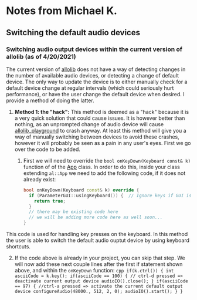 # Notes from Michael K.


## Switching the default audio devices

### Switching audio output devices within the current version of allolib (as of 4/20/2021)
The current version of [allolib](https://github.com/AlloSphere-Research-Group/allolib) does not have a way of detecting changes in the number of available audio devices, or detecting a change of default device.  The only way to update the device is to either manually check for a default device change at regular intervals (which could seriously hurt performance), or have the user change the default device when desired.  I provide a method of doing the latter.

1. **Method 1: the "hack":**
This method is deemed as a "hack" because it is a very quick solution that could cause issues.  It is however better than nothing, as an unprompted change of audio device will cause [allolib_playground](https://github.com/allolib-s21/allolib_playground) to crash anyway.  At least this method will give you a way of manually switching between devices to avoid these crashes, however it will probably be seen as a pain in any user's eyes.  First we go over the code to be added.
   1. First we will need to override the `bool onKeyDown(Keyboard const& k)` function of of the [App](https://allosphere-research-group.github.io/allolib-doc/classal_1_1_app.html) class.  In order to do this, inside your class extending `al::App` we need to add the following code, if it does not already exist:
    
      ```cpp
      bool onKeyDown(Keyboard const& k) override {
        if (ParameterGUI::usingKeyboard()) {  // Ignore keys if GUI is using them
          return true;
        }
        // there may be existing code here
        // we will be adding more code here as well soon...
      }
      ```
This code is used for handling key presses on the keyboard.  In this method the user is able to switch the default audio ouptut device by using keyboard shortcuts.
   
   2. If the code above is already in your project, you can skip that step.  We will now add these next couple lines after the first if statement shown above, and within the `onKeyDown` function:
    ```cpp
      if(k.ctrl()) {
        int asciiCode = k.key();
        if(asciiCode == 100) { // ctrl-d pressed => deactivate current output device
          audioIO().close();
        }
        if(asciiCode == 97) { //ctrl-a pressed => activate the current default output device
          configureAudio(48000., 512, 2, 0);
          audioIO().start();
        }
      }
    ```
    
